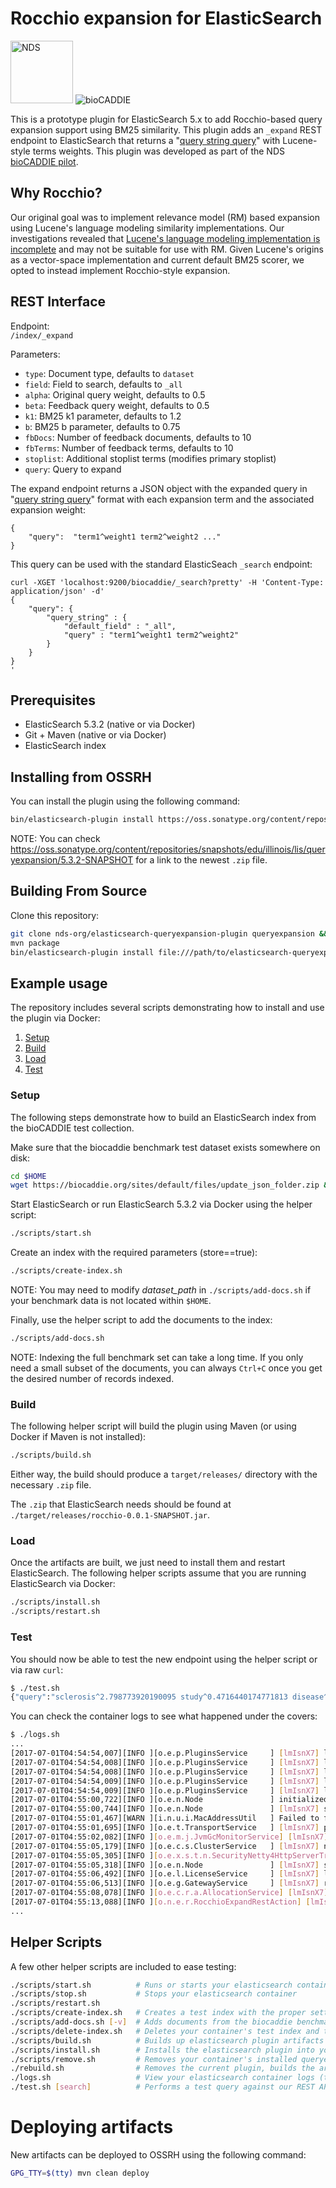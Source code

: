 # Rocchio expansion for ElasticSearch

<img src="https://github.com/craig-willis/ndslabs/blob/master/docs/images/logos/NDS-badge.png" width="100" alt="NDS"> <img src="https://biocaddie.org/sites/default/files/biocaddie-logo.png" alt="bioCADDIE">

This is a prototype plugin for ElasticSearch 5.x to add Rocchio-based query expansion support using BM25 similarity. This plugin adds an ``_expand`` REST endpoint to ElasticSearch that returns a "[query string query](https://www.elastic.co/guide/en/elasticsearch/reference/current/query-dsl-query-string-query.html)" with Lucene-style terms weights. This plugin was developed as part of the  NDS [bioCADDIE pilot](https://biocaddie.org/expansion-models-biomedical-data-search).

## Why Rocchio?
Our original goal was to implement relevance model (RM) based expansion using Lucene's language modeling similarity implementations. Our investigations revealed that [Lucene's language modeling implementation is incomplete](https://issues.apache.org/jira/browse/LUCENE-5847) and may not be suitable for use with RM. Given Lucene's origins as a vector-space implementation and current default BM25 scorer, we opted to instead implement Rocchio-style expansion.

## REST Interface

Endpoint:  
``/index/_expand``

Parameters:
* ``type``: Document type, defaults to ``dataset``
* ``field``: Field to search, defaults to ``_all``
* ``alpha``: Original query weight, defaults to 0.5
* ``beta``: Feedback query weight, defaults to 0.5
* ``k1``: BM25 k1 parameter, defaults to 1.2
* ``b``: BM25 b parameter, defaults to 0.75
* ``fbDocs``: Number of feedback documents, defaults to 10
* ``fbTerms``: Number of feedback terms, defaults to 10
* ``stoplist``: Additional stoplist terms (modifies primary stoplist)
* ``query``:  Query to expand

The expand endpoint returns a JSON object with the expanded query in "[query string query](https://www.elastic.co/guide/en/elasticsearch/reference/current/query-dsl-query-string-query.html)" format with each expansion term and the associated expansion weight:
```
{
    "query":  "term1^weight1 term2^weight2 ..."
}
```

This query can be used with the standard ElasticSeach ``_search`` endpoint:
```
curl -XGET 'localhost:9200/biocaddie/_search?pretty' -H 'Content-Type: application/json' -d'
{
    "query": {
        "query_string" : {
            "default_field" : "_all",
            "query" : "term1^weight1 term2^weight2"
        }
    }
}
'
```





## Prerequisites

* ElasticSearch 5.3.2 (native or via Docker)
* Git + Maven (native or via Docker)
* ElasticSearch index

## Installing from OSSRH
You can install the plugin using the following command:
```bash
bin/elasticsearch-plugin install https://oss.sonatype.org/content/repositories/snapshots/edu/illinois/lis/queryexpansion/5.3.2-SNAPSHOT/queryexpansion-5.3.2-20170726.231658-1.zip
```

NOTE: You can check https://oss.sonatype.org/content/repositories/snapshots/edu/illinois/lis/queryexpansion/5.3.2-SNAPSHOT for a link to the newest `.zip` file.

## Building From Source
Clone this repository:
```bash
git clone nds-org/elasticsearch-queryexpansion-plugin queryexpansion && cd queryexpansion 
mvn package
bin/elasticsearch-plugin install file:///path/to/elasticsearch-queryexpansion-plugin/target/releases/queryexpansion-5.3.2-SNAPSHOT.zip
```


##  Example usage

The repository includes several scripts demonstrating how to install and use the plugin via Docker:

1. [Setup](README.md#setup)
2. [Build](README.md#build)
3. [Load](README.md#load)
4. [Test](README.md#test)

### Setup
The following steps demonstrate how to build an ElasticSearch index from the bioCADDIE test collection.

Make sure that the biocaddie benchmark test dataset exists somewhere on disk:
```bash
cd $HOME
wget https://biocaddie.org/sites/default/files/update_json_folder.zip && unzip update_json_folder.zip
```

Start ElasticSearch or run ElasticSearch 5.3.2 via Docker using the helper script:
```bash
./scripts/start.sh
```

Create an index with the required parameters (store==true):
```bash
./scripts/create-index.sh
```

NOTE: You may need to modify *dataset_path* in `./scripts/add-docs.sh` if your benchmark data is not located within `$HOME`.

Finally, use the helper script to add the documents to the index:
```bash
./scripts/add-docs.sh
```

NOTE: Indexing the full benchmark set can take a long time. If you only need a small subset of the documents, you can always `Ctrl+C` once you get the desired number of records indexed.

### Build
The following helper script will build the plugin using Maven (or using Docker if Maven is not installed):
```bash
./scripts/build.sh
```
Either way, the build should produce a `target/releases/` directory with the necessary `.zip` file.

The `.zip` that ElasticSearch needs should be found at `./target/releases/rocchio-0.0.1-SNAPSHOT.jar`.

### Load
Once the artifacts are built, we just need to install them and restart ElasticSearch. The following helper scripts assume that you are running ElasticSearch via Docker:
```bash
./scripts/install.sh
./scripts/restart.sh
```

### Test
You should now be able to test the new endpoint using the helper script or via raw `curl`:
```bash
$ ./test.sh
{"query":"sclerosis^2.798773920190095 study^0.4716440174771813 disease^0.584064093901503 or^0.3394485958568884 patients^0.79730633189081 multiple^1.941784058395449 was^0.4222225922753828 is^0.38702376034952857 to^0.4432445617796595 on^0.3817563584164061"}
```

You can check the container logs to see what happened under the covers:
```bash
$ ./logs.sh
...
[2017-07-01T04:54:54,007][INFO ][o.e.p.PluginsService     ] [lmIsnX7] loaded module [reindex]
[2017-07-01T04:54:54,008][INFO ][o.e.p.PluginsService     ] [lmIsnX7] loaded module [transport-netty3]
[2017-07-01T04:54:54,008][INFO ][o.e.p.PluginsService     ] [lmIsnX7] loaded module [transport-netty4]
[2017-07-01T04:54:54,009][INFO ][o.e.p.PluginsService     ] [lmIsnX7] loaded plugin [queryexpansion]
[2017-07-01T04:54:54,009][INFO ][o.e.p.PluginsService     ] [lmIsnX7] loaded plugin [x-pack]
[2017-07-01T04:55:00,722][INFO ][o.e.n.Node               ] initialized
[2017-07-01T04:55:00,744][INFO ][o.e.n.Node               ] [lmIsnX7] starting ...
[2017-07-01T04:55:01,467][WARN ][i.n.u.i.MacAddressUtil   ] Failed to find a usable hardware address from the network interfaces; using random bytes: f8:2c:c0:8c:3e:88:3b:3b
[2017-07-01T04:55:01,695][INFO ][o.e.t.TransportService   ] [lmIsnX7] publish_address {127.0.0.1:9300}, bound_addresses {127.0.0.1:9300}
[2017-07-01T04:55:02,082][INFO ][o.e.m.j.JvmGcMonitorService] [lmIsnX7] [gc][1] overhead, spent [260ms] collecting in the last [1s]
[2017-07-01T04:55:05,179][INFO ][o.e.c.s.ClusterService   ] [lmIsnX7] new_master {lmIsnX7}{lmIsnX7NRH2_Vmq6avBitQ}{iyWg9zTcQqCeF97xX-hdJQ}{127.0.0.1}{127.0.0.1:9300}, reason: zen-disco-elected-as-master ([0] nodes joined)
[2017-07-01T04:55:05,305][INFO ][o.e.x.s.t.n.SecurityNetty4HttpServerTransport] [lmIsnX7] publish_address {172.17.0.2:9200}, bound_addresses {[::]:9200}
[2017-07-01T04:55:05,318][INFO ][o.e.n.Node               ] [lmIsnX7] started
[2017-07-01T04:55:06,492][INFO ][o.e.l.LicenseService     ] [lmIsnX7] license [0a8ce788-74ad-49d9-aa3c-3c46ab9100d8] mode [trial] - valid
[2017-07-01T04:55:06,513][INFO ][o.e.g.GatewayService     ] [lmIsnX7] recovered [4] indices into cluster_state
[2017-07-01T04:55:08,078][INFO ][o.e.c.r.a.AllocationService] [lmIsnX7] Cluster health status changed from [RED] to [YELLOW] (reason: [shards started [[.monitoring-es-2-2017.07.01][0], [biocaddie][0]] ...]).
[2017-07-01T04:55:13,088][INFO ][o.n.e.r.RocchioExpandRestAction] [lmIsnX7] Starting Rocchio (biocaddie,multiple sclerosis,dataset,_all,10,10,0.50,0.50,1.20,0.75)
...
```

## Helper Scripts
A few other helper scripts are included to ease testing:
```bash
./scripts/start.sh          # Runs or starts your elasticsearch container
./scripts/stop.sh           # Stops your elasticsearch container
./scripts/restart.sh
./scripts/create-index.sh   # Creates a test index with the proper settings to enable storing term vectors
./scripts/add-docs.sh [-v]  # Adds documents from the biocaddie benchmark set to your index (assumes correct paths)
./scripts/delete-index.sh   # Deletes your container's test index and the records within
./scripts/build.sh          # Builds up elasticsearch plugin artifacts
./scripts/install.sh        # Installs the elasticsearch plugin into your running container
./scripts/remove.sh         # Removes your container's installed queryexpanion plugin
./rebuild.sh                # Removes the current plugin, builds the artifacts, installs the new plugin, and restarts elasticsearch to facilitate rapid development and testing
./logs.sh                   # View your elasticsearch container logs (tail=100)
./test.sh [search]          # Performs a test query against our REST API endpoint (only expands by default, but searches if first parameter is "search")
```

# Deploying artifacts
New artifacts can be deployed to OSSRH using the following command:
```bash
GPG_TTY=$(tty) mvn clean deploy
```

